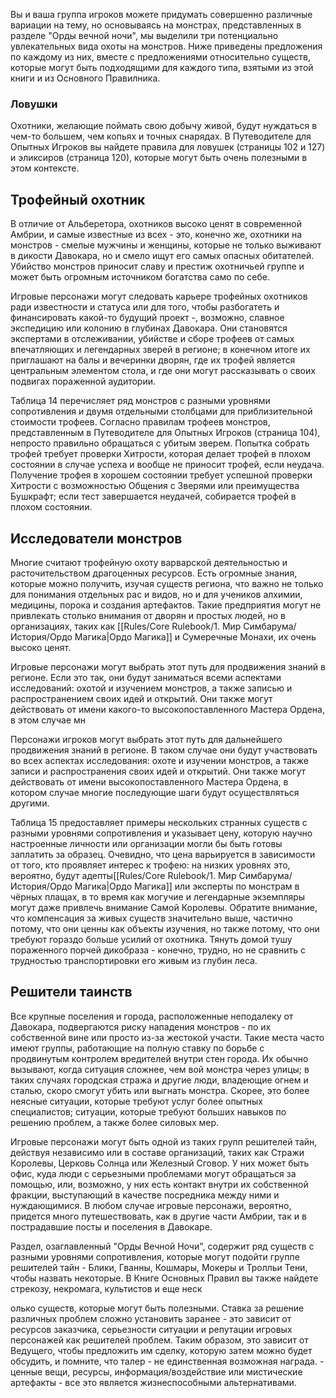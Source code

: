 Вы и ваша группа игроков можете придумать совершенно различные вариации на тему, но основываясь на монстрах, представленных в разделе "Орды вечной ночи", мы выделили три потенциально увлекательных вида охоты на монстров. Ниже приведены предложения по каждому из них, вместе с предложениями относительно существ, которые могут быть подходящими для каждого типа, взятыми из этой книги и из Основного Правилника.

### Ловушки

Охотники, желающие поймать свою добычу живой, будут нуждаться в чем-то большем, чем копьях и точных снарядах. В Путеводителе для Опытных Игроков вы найдете правила для ловушек (страницы 102 и 127) и эликсиров (страница 120), которые могут быть очень полезными в этом контексте.

## Трофейный охотник

В отличие от Альберетора, охотников высоко ценят в современной Амбрии, и самые известные из всех - это, конечно же, охотники на монстров - смелые мужчины и женщины, которые не только выживают в дикости Давокара, но и смело ищут его самых опасных обитателей. Убийство монстров приносит славу и престиж охотничьей группе и может быть огромным источником богатства само по себе.

Игровые персонажи могут следовать карьере трофейных охотников ради известности и статуса или для того, чтобы разбогатеть и финансировать какой-то будущий проект -, возможно, славное экспедицию или колонию в глубинах Давокара. Они становятся экспертами в отслеживании, убийстве и сборе трофеев от самых впечатляющих и легендарных зверей в регионе; в конечном итоге их приглашают на балы и вечеринки дворян, где их трофей является центральным элементом стола, и где они могут рассказывать о своих подвигах пораженной аудитории.

Таблица 14 перечисляет ряд монстров с разными уровнями сопротивления и двумя отдельными столбцами для приблизительной стоимости трофеев. Согласно правилам трофеев монстров, представленным в Путеводителе для Опытных Игроков (страница 104), непросто правильно обращаться с убитым зверем. Попытка собрать трофей требует проверки Хитрости, которая делает трофей в плохом состоянии в случае успеха и вообще не приносит трофей, если неудача. Получение трофея в хорошем состоянии требует успешной проверки Хитрости с возможностью Общения с Зверями или преимущества Бушкрафт; если тест завершается неудачей, собирается трофей в плохом состоянии.

## Исследователи монстров

Многие считают трофейную охоту варварской деятельностью и расточительством драгоценных ресурсов. Есть огромные знания, которые можно получить, изучая существ региона, что важно не только для понимания отдельных рас и видов, но и для учеников алхимии, медицины, порока и создания артефактов. Такие предприятия могут не привлекать столько внимания от дворян и простых людей, но в организациях, таких как [[Rules/Core Rulebook/1. Мир Симбарума/История/Ордо Магика|Ордо Магика]] и Сумеречные Монахи, их очень высоко ценят.

Игровые персонажи могут выбрать этот путь для продвижения знаний в регионе. Если это так, они будут заниматься всеми аспектами исследований: охотой и изучением монстров, а также записью и распространением своих идей и открытий. Они также могут действовать от имени какого-то высокопоставленного Мастера Ордена, в этом случае мн

Персонажи игроков могут выбрать этот путь для дальнейшего продвижения знаний в регионе. В таком случае они будут участвовать во всех аспектах исследования: охоте и изучении монстров, а также записи и распространения своих идей и открытий. Они также могут действовать от имени высокопоставленного Мастера Ордена, в котором случае многие последующие шаги будут осуществляться другими.

Таблица 15 предоставляет примеры нескольких странных существ с разными уровнями сопротивления и указывает цену, которую научно настроенные личности или организации могли бы быть готовы заплатить за образец. Очевидно, что цена варьируется в зависимости от того, кто проявляет интерес к трофею: на низких уровнях это, вероятно, будут адепты[[Rules/Core Rulebook/1. Мир Симбарума/История/Ордо Магика|Ордо Магика]] или эксперты по монстрам в чёрных плащах, в то время как могучие и легендарные экземпляры могут даже привлечь внимание Самой Королевы. Обратите внимание, что компенсация за живых существ значительно выше, частично потому, что они ценны как объекты изучения, но также потому, что они требуют гораздо больше усилий от охотника. Тянуть домой тушу пораженного порчей дикобраза - конечно, трудно, но не сравнить с трудностью транспортировки его живым из глубин леса.

## Решители таинств

Все крупные поселения и города, расположенные неподалеку от Давокара, подвергаются риску нападения монстров - по их собственной вине или просто из-за жестокой участи. Такие места часто имеют группы, работающие на полную ставку по борьбе с продвинутым контролем вредителей внутри стен города. Их обычно вызывают, когда ситуация сложнее, чем вой монстра через улицы; в таких случаях городская стража и другие люди, владеющие огнем и сталью, скоро смогут убить или выгнать монстра. Скорее, это более неясные ситуации, которые требуют услуг более опытных специалистов; ситуации, которые требуют больших навыков по решению проблем, а также более силовых мер.

Игровые персонажи могут быть одной из таких групп решителей тайн, действуя независимо или в составе организаций, таких как Стражи Королевы, Церковь Солнца или Железный Сговор. У них может быть офис, куда люди с серьезными проблемами могут обращаться за помощью, или, возможно, у них есть контакт внутри их собственной фракции, выступающий в качестве посредника между ними и нуждающимися. В любом случае игровые персонажи, вероятно, придется много путешествовать, как в другие части Амбрии, так и в пострадавшие посты и поселения в Давокаре.

Раздел, озаглавленный "Орды Вечной Ночи", содержит ряд существ с разными уровнями сопротивления, которые могут подойти группе решителей тайн - Блики, Гванны, Кошмары, Мокеры и Тролльи Тени, чтобы назвать некоторые. В Книге Основных Правил вы также найдете стрекозу, некромага, культистов и еще неск

олько существ, которые могут быть полезными. Ставка за решение различных проблем сложно установить заранее - это зависит от ресурсов заказчика, серьезности ситуации и репутации игровых персонажей как решителей проблем. Таким образом, это зависит от Ведущего, чтобы предложить им сделку, которую затем можно будет обсудить, и помните, что талер - не единственная возможная награда. - ценные вещи, ресурсы, информация/воздействие или мистические артефакты - все это является жизнеспособными альтернативами.